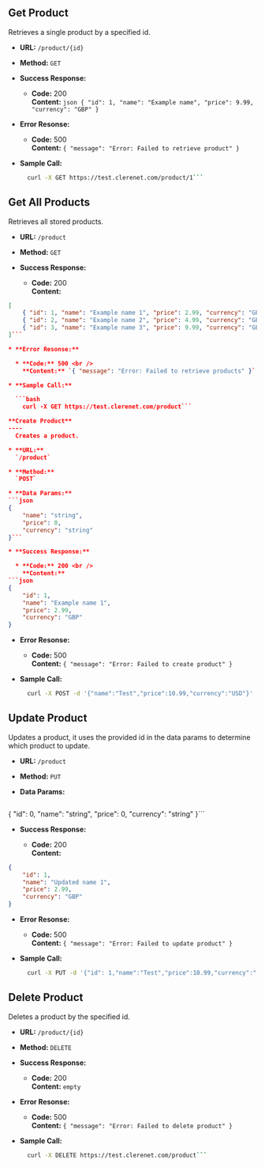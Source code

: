 **Get Product**
----
  Retrieves a single product by a specified id.

* **URL:**
  `/product/{id}`

* **Method:**
  `GET`

* **Success Response:**

  * **Code:** 200 <br />
    **Content:** ```json
{
    "id": 1,
    "name": "Example name",
    "price": 9.99,
    "currency": "GBP"
}```

* **Error Resonse:**

  * **Code:** 500 <br />
    **Content:** `{ "message": "Error: Failed to retrieve product" }`

* **Sample Call:**

  ```bash
    curl -X GET https://test.clerenet.com/product/1```

**Get All Products**
----
  Retrieves all stored products.

* **URL:**
  `/product`

* **Method:**
  `GET`

* **Success Response:**

  * **Code:** 200 <br />
    **Content:**
```json
[
    { "id": 1, "name": "Example name 1", "price": 2.99, "currency": "GBP"},
    { "id": 2, "name": "Example name 2", "price": 4.99, "currency": "GBP"},
    { "id": 3, "name": "Example name 3", "price": 9.99, "currency": "GBP"}
]```

* **Error Resonse:**

  * **Code:** 500 <br />
    **Content:** `{ "message": "Error: Failed to retrieve products" }`

* **Sample Call:**

  ```bash
    curl -X GET https://test.clerenet.com/product```

**Create Product**
----
  Creates a product.

* **URL:**
  `/product`

* **Method:**
  `POST`

* **Data Params:**
```json
{
    "name": "string",
    "price": 0,
    "currency": "string"
}```

* **Success Response:**

  * **Code:** 200 <br />
    **Content:**
```json
{
    "id": 1,
    "name": "Example name 1",
    "price": 2.99,
    "currency": "GBP"
}
```

* **Error Resonse:**

  * **Code:** 500 <br />
    **Content:** `{ "message": "Error: Failed to create product" }`

* **Sample Call:**

  ```bash
    curl -X POST -d '{"name":"Test","price":10.99,"currency":"USD"}' https://test.clerenet.com/product```

**Update Product**
----
  Updates a product, it uses the provided id in the data params to determine which product to update.

* **URL:**
  `/product`

* **Method:**
  `PUT`

* **Data Params:**
  ```json
{
    "id": 0,
    "name": "string",
    "price": 0,
    "currency": "string"
}```

* **Success Response:**

  * **Code:** 200 <br />
    **Content:**
```json
{
    "id": 1,
    "name": "Updated name 1",
    "price": 2.99,
    "currency": "GBP"
}
```

* **Error Resonse:**

  * **Code:** 500 <br />
    **Content:** `{ "message": "Error: Failed to update product" }`

* **Sample Call:**

  ```bash
    curl -X PUT -d '{"id": 1,"name":"Test","price":10.99,"currency":"USD"}' https://test.clerenet.com/product```

**Delete Product**
----
  Deletes a product by the specified id.

* **URL:**
  `/product/{id}`

* **Method:**
  `DELETE`

* **Success Response:**

  * **Code:** 200 <br />
    **Content:** `empty`

* **Error Resonse:**

  * **Code:** 500 <br />
    **Content:** `{ "message": "Error: Failed to delete product" }`

* **Sample Call:**

  ```bash
    curl -X DELETE https://test.clerenet.com/product```
